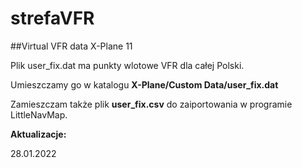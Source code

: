 # strefaVFR
##Virtual VFR data X-Plane 11


Plik user_fix.dat ma punkty wlotowe VFR dla całej Polski.

Umieszczamy go w katalogu **X-Plane/Custom Data/user_fix.dat**

Zamieszczam także plik **user_fix.csv** do zaiportowania w programie LittleNavMap.

**Aktualizacje:**

28.01.2022
